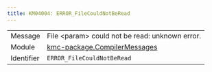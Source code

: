 ```yaml
---
title: KM04004: ERROR_FileCouldNotBeRead
---
```


|            |           |
|------------|---------- |
| Message    | File &lt;param&gt; could not be read: unknown error\. |
| Module     | [kmc-package.CompilerMessages](kmc-package.compilermessages) |
| Identifier | `ERROR_FileCouldNotBeRead` |



